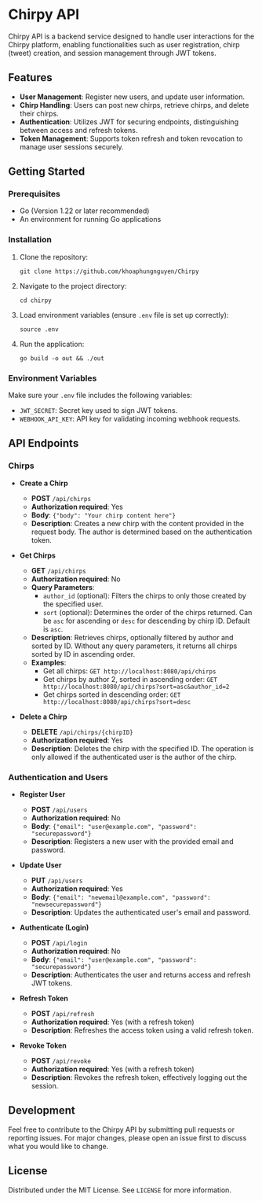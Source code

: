 # Chirpy API

Chirpy API is a backend service designed to handle user interactions for the Chirpy platform, enabling functionalities such as user registration, chirp (tweet) creation, and session management through JWT tokens.

## Features

- **User Management**: Register new users, and update user information.
- **Chirp Handling**: Users can post new chirps, retrieve chirps, and delete their chirps.
- **Authentication**: Utilizes JWT for securing endpoints, distinguishing between access and refresh tokens.
- **Token Management**: Supports token refresh and token revocation to manage user sessions securely.

## Getting Started

### Prerequisites

- Go (Version 1.22 or later recommended)
- An environment for running Go applications

### Installation

1. Clone the repository:
   ```
   git clone https://github.com/khoaphungnguyen/Chirpy
   ```
2. Navigate to the project directory:
   ```
   cd chirpy
   ```
3. Load environment variables (ensure `.env` file is set up correctly):
   ```
   source .env
   ```
4. Run the application:
   ```
   go build -o out && ./out
   ```

### Environment Variables

Make sure your `.env` file includes the following variables:

- `JWT_SECRET`: Secret key used to sign JWT tokens.
- `WEBHOOK_API_KEY`: API key for validating incoming webhook requests.

## API Endpoints

### Chirps

- **Create a Chirp**

  - **POST** `/api/chirps`
  - **Authorization required**: Yes
  - **Body**: `{"body": "Your chirp content here"}`
  - **Description**: Creates a new chirp with the content provided in the request body. The author is determined based on the authentication token.

- **Get Chirps**

  - **GET** `/api/chirps`
  - **Authorization required**: No
  - **Query Parameters**:
    - `author_id` (optional): Filters the chirps to only those created by the specified user.
    - `sort` (optional): Determines the order of the chirps returned. Can be `asc` for ascending or `desc` for descending by chirp ID. Default is `asc`.
  - **Description**: Retrieves chirps, optionally filtered by author and sorted by ID. Without any query parameters, it returns all chirps sorted by ID in ascending order.
  - **Examples**:
    - Get all chirps: `GET http://localhost:8080/api/chirps`
    - Get chirps by author 2, sorted in ascending order: `GET http://localhost:8080/api/chirps?sort=asc&author_id=2`
    - Get chirps sorted in descending order: `GET http://localhost:8080/api/chirps?sort=desc`

- **Delete a Chirp**
  - **DELETE** `/api/chirps/{chirpID}`
  - **Authorization required**: Yes
  - **Description**: Deletes the chirp with the specified ID. The operation is only allowed if the authenticated user is the author of the chirp.

### Authentication and Users

- **Register User**

  - **POST** `/api/users`
  - **Authorization required**: No
  - **Body**: `{"email": "user@example.com", "password": "securepassword"}`
  - **Description**: Registers a new user with the provided email and password.

- **Update User**

  - **PUT** `/api/users`
  - **Authorization required**: Yes
  - **Body**: `{"email": "newemail@example.com", "password": "newsecurepassword"}`
  - **Description**: Updates the authenticated user's email and password.

- **Authenticate (Login)**

  - **POST** `/api/login`
  - **Authorization required**: No
  - **Body**: `{"email": "user@example.com", "password": "securepassword"}`
  - **Description**: Authenticates the user and returns access and refresh JWT tokens.

- **Refresh Token**

  - **POST** `/api/refresh`
  - **Authorization required**: Yes (with a refresh token)
  - **Description**: Refreshes the access token using a valid refresh token.

- **Revoke Token**
  - **POST** `/api/revoke`
  - **Authorization required**: Yes (with a refresh token)
  - **Description**: Revokes the refresh token, effectively logging out the session.

## Development

Feel free to contribute to the Chirpy API by submitting pull requests or reporting issues. For major changes, please open an issue first to discuss what you would like to change.

## License

Distributed under the MIT License. See `LICENSE` for more information.
